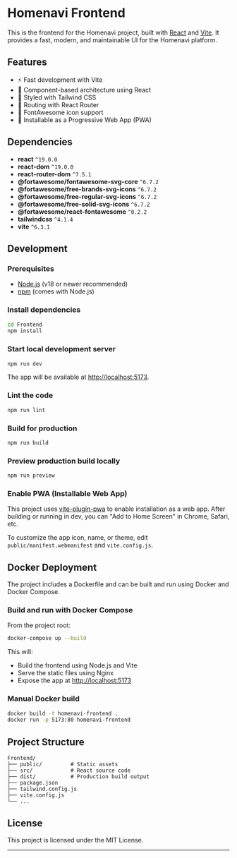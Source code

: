 # Homenavi Frontend

This is the frontend for the Homenavi project, built with [React](https://react.dev/) and [Vite](https://vitejs.dev/). It provides a fast, modern, and maintainable UI for the Homenavi platform.

## Features

- ⚡️ Fast development with Vite
- 🧩 Component-based architecture using React
- 🎨 Styled with Tailwind CSS
- 🔄 Routing with React Router
- 🎉 FontAwesome icon support
- 📱 Installable as a Progressive Web App (PWA)

## Dependencies

- **react** `^19.0.0`
- **react-dom** `^19.0.0`
- **react-router-dom** `^7.5.1`
- **@fortawesome/fontawesome-svg-core** `^6.7.2`
- **@fortawesome/free-brands-svg-icons** `^6.7.2`
- **@fortawesome/free-regular-svg-icons** `^6.7.2`
- **@fortawesome/free-solid-svg-icons** `^6.7.2`
- **@fortawesome/react-fontawesome** `^0.2.2`
- **tailwindcss** `^4.1.4`
- **vite** `^6.3.1`

## Development

### Prerequisites

- [Node.js](https://nodejs.org/) (v18 or newer recommended)
- [npm](https://www.npmjs.com/) (comes with Node.js)

### Install dependencies

```bash
cd Frontend
npm install
```

### Start local development server

```bash
npm run dev
```

The app will be available at [http://localhost:5173](http://localhost:5173).

### Lint the code

```bash
npm run lint
```

### Build for production

```bash
npm run build
```

### Preview production build locally

```bash
npm run preview
```

### Enable PWA (Installable Web App)

This project uses [vite-plugin-pwa](https://vite-pwa-org.netlify.app/) to enable installation as a web app. After building or running in dev, you can "Add to Home Screen" in Chrome, Safari, etc.

To customize the app icon, name, or theme, edit `public/manifest.webmanifest` and `vite.config.js`.

## Docker Deployment

The project includes a Dockerfile and can be built and run using Docker and Docker Compose.

### Build and run with Docker Compose

From the project root:

```bash
docker-compose up --build
```

This will:

- Build the frontend using Node.js and Vite
- Serve the static files using Nginx
- Expose the app at [http://localhost:5173](http://localhost:5173)

### Manual Docker build

```bash
docker build -t homenavi-frontend .
docker run -p 5173:80 homenavi-frontend
```

## Project Structure

```
Frontend/
├── public/         # Static assets
├── src/            # React source code
├── dist/           # Production build output
├── package.json
├── tailwind.config.js
├── vite.config.js
└── ...
```

## License

This project is licensed under the MIT License.

---
